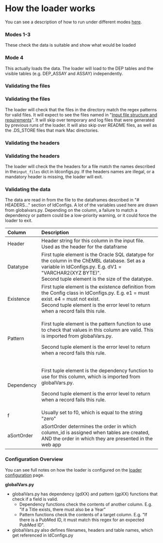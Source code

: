 # How the loader works

You can see a description of how to run under different modes [here](https://app.gitbook.com/@chembl/s/chembl-loader/design-specification-and-internal-docs/running-loader#loading-modes-m-option).

### Modes 1-3

These check the data is suitable and show what would be loaded

### Mode 4

This actually loads the data. The loader will load to the DEP tables and the visible tables \(e.g. DEP\_ASSAY and ASSAY\) independently.

### Validating the files

### Validating the files

The loader will check that the files in the directory match the regex patterns for valid files. It will expect to see the files named in  "[Input file structure and requirements](https://app.gitbook.com/@chembl/s/chembl-loader/~/drafts/-MkHBKwUYgvdHAMnL3Oh/untitled-10)". It will skip over temporary and log files that were generated by previous runs of the loader. It will also skip over README files, as well as the .DS\_STORE files that mark Mac directories. 

### Validating the headers

### Validating the headers

The loader will check the the headers for a file match the names described in the`input_files` dict in ldconfigs.py. If the headers names are illegal, or a mandatory header is missing, the loader will exit.

### Validating the data

The data are read in from the file to the dataframes described in  "\# HEADERS..." section of ldConfigs. A lot of the variables used here are drawn from globalvars.py. Depending on the column, a failure to match a dependency or pattern could be a low-priority warning, or it could force the loader to exit. 

<table>
  <thead>
    <tr>
      <th style="text-align:left">Column</th>
      <th style="text-align:left">Description</th>
    </tr>
  </thead>
  <tbody>
    <tr>
      <td style="text-align:left">Header</td>
      <td style="text-align:left">Header string for this column in the input file. Used as the header for
        the dataframe</td>
    </tr>
    <tr>
      <td style="text-align:left">Datatype</td>
      <td style="text-align:left">First tuple element is the Oracle SQL datatype for the column in the ChEMBL
        database. Set as a variable in ldConfigs.py. E.g. dV1 = &quot;VARCHAR2(XYZ
        BYTE)&quot;.
        <br />Second tuple element is the size of the datatype.</td>
    </tr>
    <tr>
      <td style="text-align:left">Existence</td>
      <td style="text-align:left">First tuple element is the existence definition from the Config class
        in ldConfigs.py. E.g. e1 = must exist. e4 = must not exist.
        <br />Second tuple element is the error level to return when a record fails
        this rule.</td>
    </tr>
    <tr>
      <td style="text-align:left">Pattern</td>
      <td style="text-align:left">
        <p>First tuple element is the pattern function to use to check that values
          in this column are valid. This is imported from globalVars.py.</p>
        <p>Second tuple element is the error level to return when a record fails
          this rule.</p>
      </td>
    </tr>
    <tr>
      <td style="text-align:left">Dependency</td>
      <td style="text-align:left">
        <p>First tuple element is the dependency function to use for this column,
          which is imported from globalVars.py.</p>
        <p>Second tuple element is the error level to return when a record fails
          this rule.</p>
      </td>
    </tr>
    <tr>
      <td style="text-align:left">f</td>
      <td style="text-align:left">Usually set to f0, which is equal to the string &quot;zero&quot;</td>
    </tr>
    <tr>
      <td style="text-align:left">aSortOrder</td>
      <td style="text-align:left">aSortOrder determines the order in which column_id is assigned when tables
        are created, AND the order in which they are presented in the web app</td>
    </tr>
  </tbody>
</table>

### Configuration Overview

You can see full notes on how the loader is configured on the [loader configuration](https://app.gitbook.com/@chembl/s/chembl-loader/~/drafts/-MkD4-12NsOgEWuDeeE4/design-specification-and-internal-docs/loader-configuration) page.

**globalVars.py**

* globalVars.py has dependency \(gdXX\) and pattern \(gpXX\) functions that check if a field is valid.
  * Dependency functions check the contents of another column. E.g. "If a Title exists, there must also be a Year"
  * Pattern functions check the contents of a target column. E.g. "If there is a PubMed ID, it must match this regex for an expected PubMed ID".
* globalVars.py also defines filenames, headers and table names, which get referenced in ldConfigs.py



